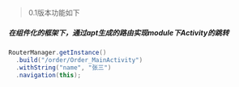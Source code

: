 > 0.1版本功能如下

##### 在组件化的框架下，通过apt生成的路由实现module下Activity的跳转

```java
RouterManager.getInstance()
  .build("/order/Order_MainActivity")
  .withString("name", "张三")
  .navigation(this);
```


